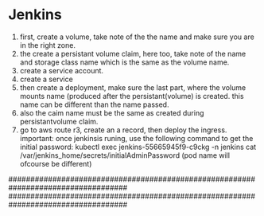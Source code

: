# Jenkins
1. first, create a volume, take note of the the name and make sure you are in the right zone.
2. the create a persistant volume claim, here too, take note of the name and storage class name which is the same as the volume name.
3. create a service account.
4. create a service
5. then create a deployment, make sure the last part, where the volume mounts name (produced after the persistant(volume) is created. this name can be different than the name passed.
6. also the caim name must be the same as created during persistantvolume claim.
7. go to aws route r3, create an a record, then deploy the ingress.
   important: once jenkinsis runing, use the following command to get the initial password:
   kubectl exec jenkins-55665945f9-c9ckg -n jenkins cat /var/jenkins_home/secrets/initialAdminPassword (pod name will ofcourse be different)

###################################################################################
###################################################################################



